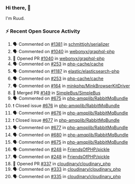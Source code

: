 ### Hi there, 👋

I'm Ruud.
 
### :zap: Recent Open Source Activity

<!--START_SECTION:activity-->
1. 🗣 Commented on [#1381](https://github.com/schmittjoh/serializer/issues/1381) in [schmittjoh/serializer](https://github.com/schmittjoh/serializer)
2. 🗣 Commented on [#1040](https://github.com/webonyx/graphql-php/issues/1040) in [webonyx/graphql-php](https://github.com/webonyx/graphql-php)
3. 💪 Opened PR [#1040](https://github.com/webonyx/graphql-php/pull/1040) in [webonyx/graphql-php](https://github.com/webonyx/graphql-php)
4. 🗣 Commented on [#253](https://github.com/php-cache/cache/issues/253) in [php-cache/cache](https://github.com/php-cache/cache)
5. 🗣 Commented on [#1187](https://github.com/elastic/elasticsearch-php/issues/1187) in [elastic/elasticsearch-php](https://github.com/elastic/elasticsearch-php)
6. 🗣 Commented on [#253](https://github.com/php-cache/cache/issues/253) in [php-cache/cache](https://github.com/php-cache/cache)
7. 🗣 Commented on [#164](https://github.com/minkphp/MinkBrowserKitDriver/issues/164) in [minkphp/MinkBrowserKitDriver](https://github.com/minkphp/MinkBrowserKitDriver)
8. 🎉 Merged PR [#149](https://github.com/SimpleBus/SimpleBus/pull/149) in [SimpleBus/SimpleBus](https://github.com/SimpleBus/SimpleBus)
9. 🗣 Commented on [#675](https://github.com/php-amqplib/RabbitMqBundle/issues/675) in [php-amqplib/RabbitMqBundle](https://github.com/php-amqplib/RabbitMqBundle)
10. ❗️ Closed issue [#676](https://github.com/php-amqplib/RabbitMqBundle/issues/676) in [php-amqplib/RabbitMqBundle](https://github.com/php-amqplib/RabbitMqBundle)
11. 🗣 Commented on [#676](https://github.com/php-amqplib/RabbitMqBundle/issues/676) in [php-amqplib/RabbitMqBundle](https://github.com/php-amqplib/RabbitMqBundle)
12. ❗️ Closed issue [#677](https://github.com/php-amqplib/RabbitMqBundle/issues/677) in [php-amqplib/RabbitMqBundle](https://github.com/php-amqplib/RabbitMqBundle)
13. 🗣 Commented on [#677](https://github.com/php-amqplib/RabbitMqBundle/issues/677) in [php-amqplib/RabbitMqBundle](https://github.com/php-amqplib/RabbitMqBundle)
14. 🗣 Commented on [#680](https://github.com/php-amqplib/RabbitMqBundle/issues/680) in [php-amqplib/RabbitMqBundle](https://github.com/php-amqplib/RabbitMqBundle)
15. 🗣 Commented on [#675](https://github.com/php-amqplib/RabbitMqBundle/issues/675) in [php-amqplib/RabbitMqBundle](https://github.com/php-amqplib/RabbitMqBundle)
16. 🗣 Commented on [#248](https://github.com/FriendsOfPHP/pickle/issues/248) in [FriendsOfPHP/pickle](https://github.com/FriendsOfPHP/pickle)
17. 🗣 Commented on [#248](https://github.com/FriendsOfPHP/pickle/issues/248) in [FriendsOfPHP/pickle](https://github.com/FriendsOfPHP/pickle)
18. 💪 Opened PR [#337](https://github.com/cloudinary/cloudinary_php/pull/337) in [cloudinary/cloudinary_php](https://github.com/cloudinary/cloudinary_php)
19. 🗣 Commented on [#333](https://github.com/cloudinary/cloudinary_php/issues/333) in [cloudinary/cloudinary_php](https://github.com/cloudinary/cloudinary_php)
20. 🗣 Commented on [#335](https://github.com/cloudinary/cloudinary_php/issues/335) in [cloudinary/cloudinary_php](https://github.com/cloudinary/cloudinary_php)
<!--END_SECTION:activity-->
